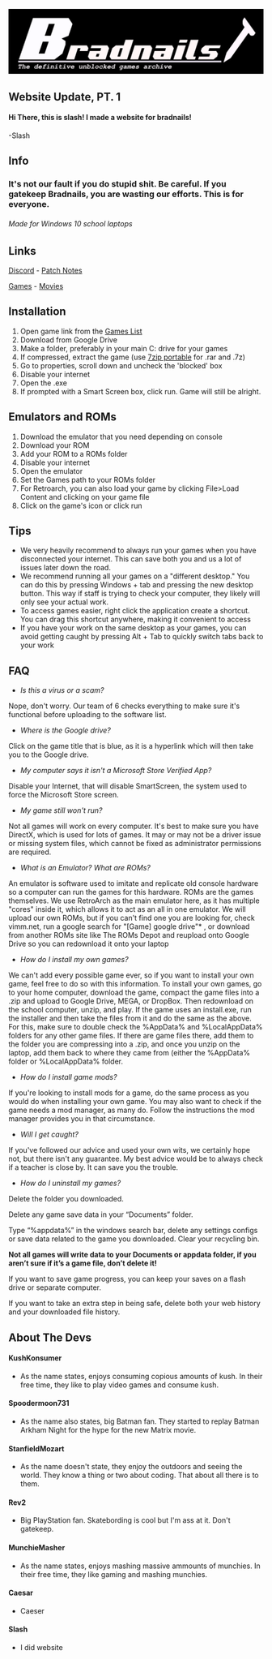 [![](header.png?raw=true)](https://github.com/Project-Bradnails/Bradnails/blob/main/README.md)


## Website Update, PT. 1
#### Hi There, this is slash! I made a website for bradnails!

-Slash

## Info
### **It's not our fault if you do stupid shit. Be careful. If you gatekeep Bradnails, you are wasting our efforts. This is for everyone.**
###### Made for Windows 10 school laptops

## Links

[Discord](https://discord.gg/tAfDFVMpnB) - [Patch Notes](https://github.com/Project-Bradnails/Bradnails/blob/main/PATCHNOTES.md)

[Games](https://github.com/Project-Bradnails/Bradnails1/blob/main/Software/software-list.md) - [Movies](https://github.com/Project-Bradnails/Bradnails/blob/main/Software/movies-list.md) 

## Installation
1. Open game link from the [Games List](https://github.com/ProjectBradnails/Bradnails1/blob/main/Software/software-list.md)
2. Download from Google Drive
3. Make a folder, preferably in your main C: drive for your games
4. If compressed, extract the game (use [7zip portable](https://drive.google.com/file/d/1by7I72v0vP8VvdlOQaE5SnwC3zSoam6z/view) for .rar and .7z)
5. Go to properties, scroll down and uncheck the 'blocked' box
6. Disable your internet
7. Open the .exe
8. If prompted with a Smart Screen box, click run. Game will still be alright.
## Emulators and ROMs
1. Download the emulator that you need depending on console
2. Download your ROM
3. Add your ROM to a ROMs folder
4. Disable your internet
5. Open the emulator
6. Set the Games path to your ROMs folder
7. For Retroarch, you can also load your game by clicking File>Load Content and clicking on your game file
8. Click on the game's icon or click run

## Tips
- We very heavily recommend to always run your games when you have disconnected your internet. This can save both you and us a lot of issues later down the road.
- We recommend running all your games on a "different desktop." You can do this by pressing Windows + tab and pressing the
new desktop button. This way if staff is trying to check your computer, they likely will only see your actual work.
- To access games easier, right click the application create a shortcut. You can drag this shortcut anywhere, making it convenient to access
- If you have your work on the same desktop as your games, you can avoid getting caught by pressing Alt + Tab to quickly switch tabs back to your work

## FAQ
- *Is this a virus or a scam?*

Nope, don't worry. Our team of 6 checks everything to make sure it's functional before uploading to the software list.

- *Where is the Google drive?*

Click on the game title that is blue, as it is a hyperlink which will then take you to the Google drive.

- *My computer says it isn't a Microsoft Store Verified App?*

Disable your Internet, that will disable SmartScreen, the system used to force the Microsoft Store screen.

- *My game still won't run?* 

Not all games will work on every computer. It's best to make sure you have DirectX, which is used for lots of games.
It may or may not be a driver issue or missing system files, which cannot be fixed as administrator permissions are
required.

- *What is an Emulator? What are ROMs?*

An emulator is software used to imitate and replicate old console hardware so a computer can run the games for this hardware. ROMs are the games themselves. We use RetroArch as the main emulator here, as it has multiple "cores" inside it, which allows it to act as an all in one emulator. We will upload our own ROMs, but if you can't find one you are looking for, check vimm.net, run a google search for "[Game] google drive"* , or download from another ROMs site like The ROMs Depot and reupload onto Google Drive so you can redownload it onto your laptop

- *How do I install my own games?*

We can't add every possible game ever, so if you want to install your own game, feel free to do so with this information.
To install your own games, go to your home computer, download the game, compact the game files into a .zip and upload to Google Drive, MEGA, or DropBox. Then redownload on the school computer, unzip, and play. If the game uses an install.exe, run the installer and then take the files from it and do the same as the above. For this, make sure to double check the %AppData% and %LocalAppData% folders for any other game files. If there are game files there, add them to the folder you are compressing into a .zip, and once you unzip on the laptop, add them back to where they came from (either the %AppData% folder or %LocalAppData% folder.

- *How do I install game mods?*

If you're looking to install mods for a game, do the same process as you would do when installing your own game. You may also want to check if the game needs a mod manager, as many do. Follow the instructions the mod manager provides you in that circumstance.

- *Will I get caught?*

If you've followed our advice and used your own wits, we certainly hope not, but there isn't any guarantee. My best advice would be to always check if a teacher is close by. It can save you the trouble.

- *How do I uninstall my games?*

Delete the folder you downloaded. 

Delete any game save data in your “Documents” folder.

Type “%appdata%” in the windows search bar, delete any settings configs or save data related to the game you downloaded.
Clear your recycling bin.

**Not all games will write data to your Documents or appdata folder, if you aren’t sure if it’s a game file, don’t delete it!**

If you want to save game progress, you can keep your saves on a flash drive or separate computer.

If you want to take an extra step in being safe, delete both your web history and your downloaded file history.

## About The Devs
#### KushKonsumer
- As the name states, enjoys consuming copious amounts of kush. In their free time, they like to play video games and consume kush.
#### Spoodermoon731
- As the name also states, big Batman fan. They started to replay Batman Arkham Night for the hype for the new Matrix movie.
#### StanfieldMozart
- As the name doesn't state, they enjoy the outdoors and seeing the world. They know a thing or two about coding. That about all there is to them.
#### Rev2 
- Big PlayStation fan. Skatebording is cool but I'm ass at it. Don't gatekeep.
#### MunchieMasher
- As the name states, enjoys mashing massive ammounts of munchies. In their free time, they like gaming and mashing munchies.
#### Caesar
- Caeser
#### Slash
- I did website
